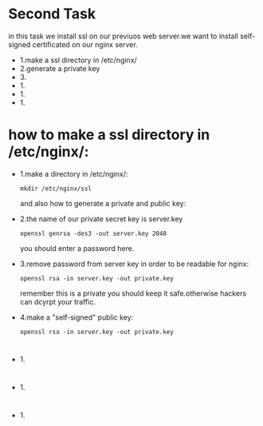 <h1>Second Task</h1>
<p>
in this task we install ssl on our previuos web server.we want to install self-signed certificated on our nginx server.
</p>
<ul>
<li>1.make a ssl directory in /etc/nginx/</li>
<li>2.generate a private key</li>
<li>3.</li>
<li>1.</li>
<li>1.</li>
<li>1.</li>
</li>
</ul>


<h1>how to make a ssl directory in /etc/nginx/:</h1>
<ul>
<li>1.make a directory in /etc/nginx/:

    mkdir /etc/nginx/ssl

</li>


<p>and also how to generate a private and public key:</p>

<li>2.the name of our private secret key is server.key

    openssl genrsa -des3 -out server.key 2048

</li>
<p>you should enter a password here.</p>

<li>3.remove password from server key in order to be readable for nginx:

    openssl rsa -in server.key -out private.key

</li>

<p>remember this is a private you should keep it safe.otherwise hackers can dcyrpt your traffic.</p>

<li>4.make a "self-signed" public key:

    openssl rsa -in server.key -out private.key

</li>

</ul>

<h1></h1>
<ul>
<li>1.</li>
</ul>


<h1></h1>
<ul>
<li>1.</li>
</ul>



<h1></h1>
<ul>
<li>1.</li>
</ul>